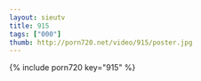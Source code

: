 ```yaml
--- 
layout: sieutv
title: 915
tags: ["000"]
thumb: http://porn720.net/video/915/poster.jpg
---
```

{% include porn720 key="915" %} 
